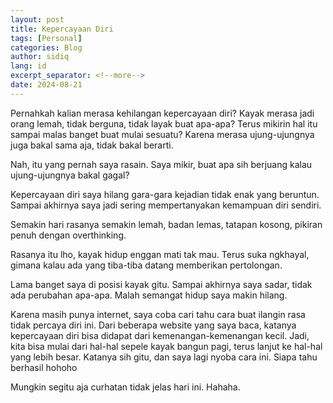 ```yaml
---
layout: post
title: Kepercayaan Diri
tags: [Personal]
categories: Blog
author: sidiq
lang: id
excerpt_separator: <!--more-->
date: 2024-08-21
---
```


Pernahkah kalian merasa kehilangan kepercayaan diri? Kayak merasa jadi orang lemah, tidak berguna, tidak layak buat apa-apa? Terus mikirin hal itu sampai malas banget buat mulai sesuatu? Karena merasa ujung-ujungnya juga bakal sama aja, tidak bakal berarti.

<!--more-->

Nah, itu yang pernah saya rasain. Saya mikir, buat apa sih berjuang kalau ujung-ujungnya bakal gagal?

Kepercayaan diri saya hilang gara-gara kejadian tidak enak yang beruntun. Sampai akhirnya saya jadi sering mempertanyakan kemampuan diri sendiri.

Semakin hari rasanya semakin lemah, badan lemas, tatapan kosong, pikiran penuh dengan overthinking.

Rasanya itu lho, kayak hidup enggan mati tak mau. Terus suka ngkhayal, gimana kalau ada yang tiba-tiba datang memberikan pertolongan.

Lama banget saya di posisi kayak gitu. Sampai akhirnya saya sadar, tidak ada perubahan apa-apa. Malah semangat hidup saya makin hilang.

Karena masih punya internet, saya coba cari tahu cara buat ilangin rasa tidak percaya diri ini. Dari beberapa website yang saya baca, katanya kepercayaan diri bisa didapat dari kemenangan-kemenangan kecil. Jadi, kita bisa mulai dari hal-hal sepele kayak bangun pagi, terus lanjut ke hal-hal yang lebih besar. Katanya sih gitu, dan saya lagi nyoba cara ini. Siapa tahu berhasil hohoho

Mungkin segitu aja curhatan tidak jelas hari ini. Hahaha.